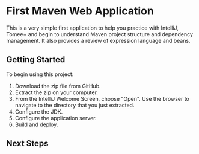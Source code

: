 # First Maven Web Application

This is a very simple first application to help you practice with IntelliJ, Tomee+ and begin to understand Maven project structure and dependency management. It also provides a review of expression language and beans.

## Getting Started

To begin using this project:

1. Download the zip file from GitHub.
2. Extract the zip on your computer.
3. From the IntelliJ Welcome Screen, choose "Open". Use the browser to navigate to the directory that you just extracted.
4. Configure the JDK.
5. Configure the application server.
6. Build and deploy.

## Next Steps